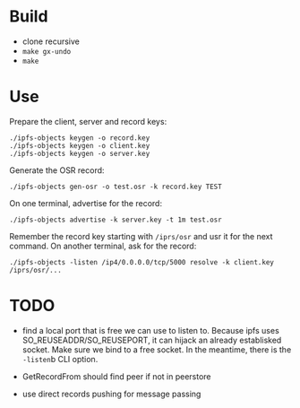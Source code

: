 Build
=====

- clone recursive
- `make gx-undo`
- `make`


Use
===

Prepare the client, server and record keys:

    ./ipfs-objects keygen -o record.key
    ./ipfs-objects keygen -o client.key
    ./ipfs-objects keygen -o server.key

Generate the OSR record:

    ./ipfs-objects gen-osr -o test.osr -k record.key TEST

On one terminal, advertise for the record:

    ./ipfs-objects advertise -k server.key -t 1m test.osr

Remember the record key starting with `/iprs/osr` and usr it for the next
command.  On another terminal, ask for the record:

    ./ipfs-objects -listen /ip4/0.0.0.0/tcp/5000 resolve -k client.key /iprs/osr/...


TODO
====

* find a local port that is free we can use to listen to. Because ipfs uses
  SO_REUSEADDR/SO_REUSEPORT, it can hijack an already establisked socket. Make
  sure we bind to a free socket. In the meantime, there is the `-listen`b CLI
  option.

* GetRecordFrom should find peer if not in peerstore

* use direct records pushing for message passing
